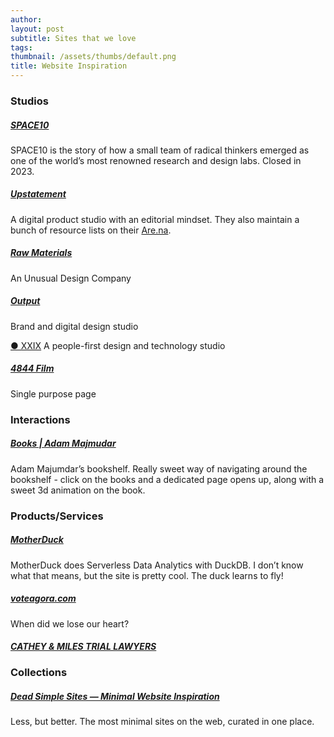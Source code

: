 ```yaml
---
author: 
layout: post
subtitle: Sites that we love
tags: 
thumbnail: /assets/thumbs/default.png
title: Website Inspiration
---
```


### Studios

##### [SPACE10](https://space10.com/)
SPACE10 is the story of how a small team of radical thinkers emerged as one of the world’s most renowned research and design labs. Closed in 2023.
##### [Upstatement](https://upstatement.com/)
A digital product studio with an editorial mindset. They also maintain a bunch of resource lists on their [Are.na](https://www.are.na/upstatement/channels).
##### [Raw Materials](https://www.therawmaterials.com/)
An Unusual Design Company
##### [Output](https://www.studio-output.com/)
Brand and digital design studio

[● XXIX](https://www.xxix.co/)
A people-first design and technology studio
##### [4844 Film](https://www.4844animation.com/)
Single purpose page
### Interactions
##### [Books | Adam Majmudar](https://adammaj.com/books)
Adam Majumdar’s bookshelf. Really sweet way of navigating around the bookshelf - click on the books and a dedicated page opens up, along with a sweet 3d animation on the book.

### Products/Services
##### [MotherDuck](https://motherduck.com/)
MotherDuck does Serverless Data Analytics with DuckDB. I don’t know what that means, but the site is pretty cool. The duck learns to fly!
##### [voteagora.com](https://www.voteagora.com/#Home)
When did we lose our heart?
##### [CATHEY & MILES TRIAL LAWYERS](https://catheymiles.com/)

### Collections

##### [Dead Simple Sites — Minimal Website Inspiration](https://deadsimplesites.com/)
Less, but better. The most minimal sites on the web, curated in one place.
